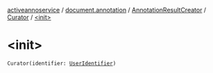 [activeannoservice](../../../index.md) / [document.annotation](../../index.md) / [AnnotationResultCreator](../index.md) / [Curator](index.md) / [&lt;init&gt;](./-init-.md)

# &lt;init&gt;

`Curator(identifier: `[`UserIdentifier`](../../../project.userroles/-user-identifier.md)`)`